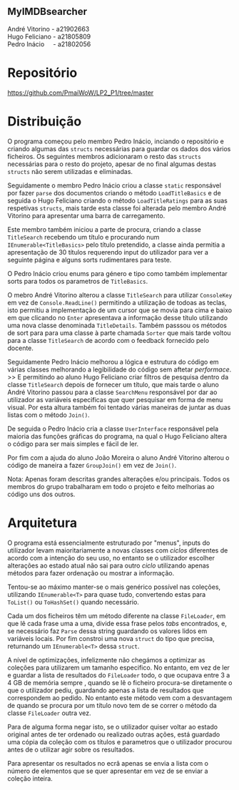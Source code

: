 ## MyIMDBsearcher

André Vitorino - a21902663  
Hugo Feliciano - a21805809  
Pedro Inácio &nbsp; &nbsp; - a21802056

# Repositório

https://github.com/PmaiWoW/LP2_P1/tree/master

# Distribuição

O programa começou pelo membro Pedro Inácio, inciando o repositório e criando
algumas das `structs` necessárias para guardar os dados dos vários ficheiros. Os
seguintes membros adicionaram o resto das `structs` necessárias para o resto do
projeto, apesar de no final algumas destas `structs` não serem utilizadas e 
eliminadas.

Seguidamente o membro Pedro Inácio criou a classe `static` responsável por fazer
`parse` dos documentos criando o método `LoadTitleBasics` e de seguida o Hugo 
Feliciano criando o método `LoadTitleRatings` para as suas respetivas `structs`,
mais tarde esta classe foi alterada pelo membro André Vitorino para apresentar 
uma barra de carregamento. 

Este membro também iniciou a parte de procura, criando a classe `TitleSearch` 
recebendo um título e procurando num `IEnumerable<TitleBasics>` pelo título 
pretendido, a classe ainda permitia a apresentação de 30 títulos requerendo 
input do utilizador para ver a seguinte página e alguns sorts rudimentares 
para teste. 

O Pedro Inácio criou enums para género e tipo como também implementar sorts para
todos os parametros de `TitleBasics`.

O mebro André Vitorino alterou a classe `TitleSearch` para utilizar `ConsoleKey`
em vez de `Console.ReadLine()` permitindo a utilização de todoas as teclas, 
isto permitiu a implementação de um cursor que se movia para cima e baixo em
que clicando no `Enter` apresentava a informação desse título utilizando uma
nova classe denominada `TitleDetails`. Também passsou os métodos de sort para
para uma classe à parte chamada `Sorter` que mais tarde voltou para a classe
`TitleSearch` de acordo com o feedback fornecido pelo docente.

Seguidamente Pedro Inácio melhorou a lógica e estrutura do código em várias
classes melhorando a legibilidade do código sem aftetar *performace*. >>
E permitindo ao aluno Hugo Feliciano criar filtros de pesquisa dentro da classe
`TitleSearch` depois de fornecer um título, que mais tarde o aluno André 
Vitorino passou para a classe `SearchMenu` responsável por dar ao utilizador
as variáveis especificas que quer pesquisar em forma de menu visual. Por esta
altura também foi tentado várias maneiras de juntar as duas listas com o método
`Join()`.

De seguida o Pedro Inácio cria a classe `UserInterface` responsável pela
maioria das funções gráficas do programa, na qual o Hugo Feliciano altera o
código para ser mais simples e fácil de ler.

Por fim com a ajuda do aluno João Moreira o aluno André Vitorino alterou o
código de maneira a fazer `GroupJoin()` em vez de `Join()`.

Nota: Apenas foram descritas grandes alterações e/ou principais. Todos os 
membros do grupo trabalharam em todo o projeto e feito melhorias ao código uns
dos outros.

# Arquitetura

O programa está essencialmente estruturado por "menus", inputs do utilizador 
levam maioritariamente a novas classes com *ciclos* diferentes de acordo com a 
intenção do seu uso, no entanto se o utilizador escolher alterações ao estado 
atual não sai para outro *ciclo* utilizando apenas métodos para fazer ordenação 
ou mostrar a informação.

Tentou-se ao máximo manter-se o mais genérico possível nas coleções, utilizando 
`IEnumerable<T>` para quase tudo, convertendo estas para `ToList()` ou 
`ToHashSet()` quando necessário.

Cada um dos ficheiros têm um método diferente na classe `FileLoader`, em que lê 
cada frase uma a uma, divide essa frase pelos *tabs* encontrados, e, se 
necessário faz `Parse` dessa string guardando os valores lidos em variáveis 
locais. Por fim constroi uma nova `struct` do tipo que precisa, returnando um 
`IEnumerable<T>` dessa `struct`.

A nível de optimizações, infelizmente não chegámos a optimizar as coleções para 
utilizarem um tamanho especifico. No entanto, em vez de ler e guardar a lista de
 resultados do `FileLoader` todo, o que ocupava entre 3 a 4 GB de memória sempre
 , quando se lê o ficheiro procura-se diretamente o que o utilizador pediu, 
 guardando apenas a lista de resultados que correspondem ao pedido. No entanto 
 este método vem com a desvantagem de quando se procura por um título novo tem 
 de se correr o método da classe `FileLoader` outra vez.

Para de alguma forma negar isto, se o utilizador quiser voltar ao estado 
original antes de ter ordenado ou realizado outras ações, está guardado uma 
cópia da coleção com os títulos e parametros que o utilizador procurou antes de 
o utilizar agir sobre os resultados.

Para apresentar os resultados no ecrâ apenas se envia a lista com o número de 
elementos que se quer apresentar em vez de se enviar a coleção inteira.

